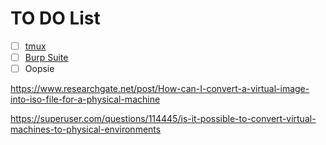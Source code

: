 # TO DO List

- [ ] [tmux](obsidian://open?vault=cybersecNotes&file=Cheat%20Sheet%2Ftmux)
- [ ] [Burp Suite](obsidian://open?vault=cybersecNotes&file=Cheat%20Sheet%2FWeb%2FBurp%20Suite%20TO%20DO)
- [ ] Oopsie

https://www.researchgate.net/post/How-can-I-convert-a-virtual-image-into-iso-file-for-a-physical-machine

https://superuser.com/questions/114445/is-it-possible-to-convert-virtual-machines-to-physical-environments
